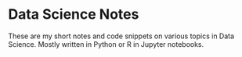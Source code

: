 # Data Science Notes
These are my short notes and code snippets on various topics in Data Science.  Mostly written in Python or R in Jupyter notebooks.   
